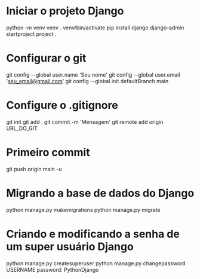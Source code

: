 # Iniciar o projeto Django
python -m venv venv
. venv/bin/activate
pip install django
django-admin startproject project .


# Configurar o git
git config --global user.name 'Seu nome'
git config --global user.email 'seu_email@gmail.com'
git config --global init.defaultBranch main

# Configure o .gitignore
git init
git add .
git commit -m 'Mensagem'
git remote add origin URL_DO_GIT

# Primeiro commit
git push origin main -u

# Migrando a base de dados do Django
python manage.py makemigrations
python manage.py migrate

# Criando e modificando a senha de um super usuário Django
python manage.py createsuperuser
python manage.py changepassword USERNAME
password: PythonDjango